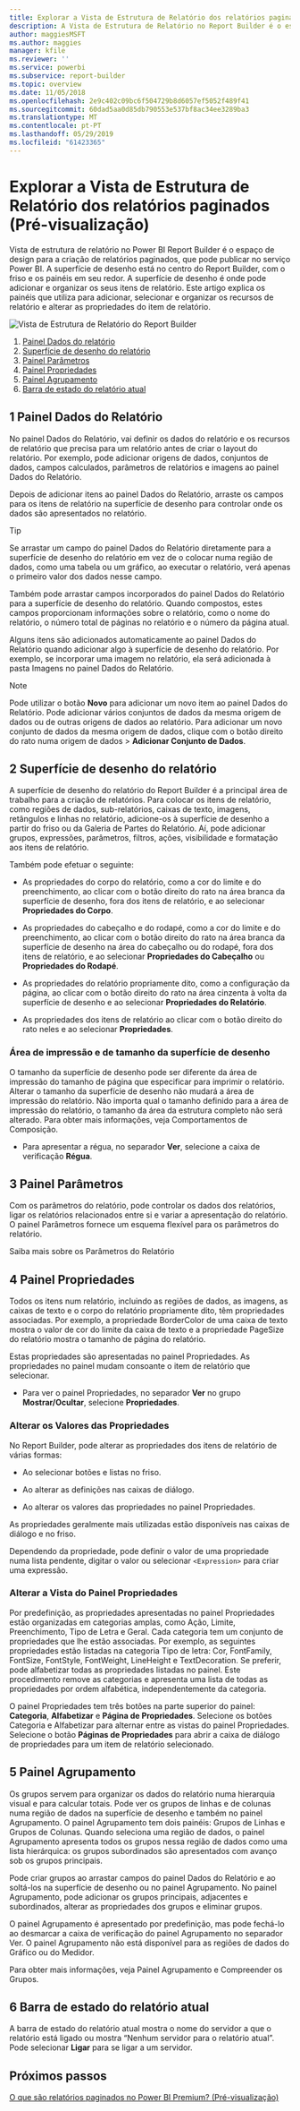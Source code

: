 ```yaml
---
title: Explorar a Vista de Estrutura de Relatório dos relatórios paginados (Pré-visualização)
description: A Vista de Estrutura de Relatório no Report Builder é o espaço de estrutura para a criação de relatórios paginados que pode publicar no serviço Power BI.
author: maggiesMSFT
ms.author: maggies
manager: kfile
ms.reviewer: ''
ms.service: powerbi
ms.subservice: report-builder
ms.topic: overview
ms.date: 11/05/2018
ms.openlocfilehash: 2e9c402c09bc6f504729b8d6057ef5052f489f41
ms.sourcegitcommit: 60dad5aa0d85db790553e537bf8ac34ee3289ba3
ms.translationtype: MT
ms.contentlocale: pt-PT
ms.lasthandoff: 05/29/2019
ms.locfileid: "61423365"
---
```

# <a name="getting-around-in-report-design-view-for-paginated-reports-preview"></a>Explorar a Vista de Estrutura de Relatório dos relatórios paginados (Pré-visualização)

Vista de estrutura de relatório no Power BI Report Builder é o espaço de design para a criação de relatórios paginados, que pode publicar no serviço Power BI. A superfície de desenho está no centro do Report Builder, com o friso e os painéis em seu redor. A superfície de desenho é onde pode adicionar e organizar os seus itens de relatório. Este artigo explica os painéis que utiliza para adicionar, selecionar e organizar os recursos de relatório e alterar as propriedades do item de relatório.  

![Vista de Estrutura de Relatório do Report Builder](media/paginated-reports-report-design-view/power-bi-paginated-report-design-view.png)

1. [Painel Dados do relatório](#1-report-data-pane) 
2. [Superfície de desenho do relatório](#2-report-design-surface)  
3. [Painel Parâmetros](#3-parameters-pane) 
4. [Painel Propriedades](#4-properties-pane) 
5. [Painel Agrupamento](#5-grouping-pane) 
6. [Barra de estado do relatório atual](#6-current-report-status-bar)  
  
## <a name="1-report-data-pane"></a>1 Painel Dados do Relatório  
 No painel Dados do Relatório, vai definir os dados do relatório e os recursos de relatório que precisa para um relatório antes de criar o layout do relatório. Por exemplo, pode adicionar origens de dados, conjuntos de dados, campos calculados, parâmetros de relatórios e imagens ao painel Dados do Relatório.  
  
 Depois de adicionar itens ao painel Dados do Relatório, arraste os campos para os itens de relatório na superfície de desenho para controlar onde os dados são apresentados no relatório.  
  
> [!TIP]  
>  Se arrastar um campo do painel Dados do Relatório diretamente para a superfície de desenho do relatório em vez de o colocar numa região de dados, como uma tabela ou um gráfico, ao executar o relatório, verá apenas o primeiro valor dos dados nesse campo.  
  
 Também pode arrastar campos incorporados do painel Dados do Relatório para a superfície de desenho do relatório. Quando compostos, estes campos proporcionam informações sobre o relatório, como o nome do relatório, o número total de páginas no relatório e o número da página atual.  
  
 Alguns itens são adicionados automaticamente ao painel Dados do Relatório quando adicionar algo à superfície de desenho do relatório. Por exemplo, se incorporar uma imagem no relatório, ela será adicionada à pasta Imagens no painel Dados do Relatório.  
  
> [!NOTE]  
>  Pode utilizar o botão **Novo** para adicionar um novo item ao painel Dados do Relatório. Pode adicionar vários conjuntos de dados da mesma origem de dados ou de outras origens de dados ao relatório. Para adicionar um novo conjunto de dados da mesma origem de dados, clique com o botão direito do rato numa origem de dados > **Adicionar Conjunto de Dados**.  
  
## <a name="2-report-design-surface"></a>2 Superfície de desenho do relatório  
 A superfície de desenho do relatório do Report Builder é a principal área de trabalho para a criação de relatórios. Para colocar os itens de relatório, como regiões de dados, sub-relatórios, caixas de texto, imagens, retângulos e linhas no relatório, adicione-os à superfície de desenho a partir do friso ou da Galeria de Partes do Relatório. Aí, pode adicionar grupos, expressões, parâmetros, filtros, ações, visibilidade e formatação aos itens de relatório.  
  
 Também pode efetuar o seguinte:  
  
-   As propriedades do corpo do relatório, como a cor do limite e do preenchimento, ao clicar com o botão direito do rato na área branca da superfície de desenho, fora dos itens de relatório, e ao selecionar **Propriedades do Corpo**.  
  
-   As propriedades do cabeçalho e do rodapé, como a cor do limite e do preenchimento, ao clicar com o botão direito do rato na área branca da superfície de desenho na área do cabeçalho ou do rodapé, fora dos itens de relatório, e ao selecionar **Propriedades do Cabeçalho** ou **Propriedades do Rodapé**.  
  
-   As propriedades do relatório propriamente dito, como a configuração da página, ao clicar com o botão direito do rato na área cinzenta à volta da superfície de desenho e ao selecionar **Propriedades do Relatório**.  
  
-   As propriedades dos itens de relatório ao clicar com o botão direito do rato neles e ao selecionar **Propriedades**.  
  
### <a name="design-surface-size-and-print-area"></a>Área de impressão e de tamanho da superfície de desenho  
O tamanho da superfície de desenho pode ser diferente da área de impressão do tamanho de página que especificar para imprimir o relatório. Alterar o tamanho da superfície de desenho não mudará a área de impressão do relatório. Não importa qual o tamanho definido para a área de impressão do relatório, o tamanho da área da estrutura completo não será alterado. Para obter mais informações, veja Comportamentos de Composição. 
  
- Para apresentar a régua, no separador **Ver**, selecione a caixa de verificação **Régua**.  
  
## <a name="3-parameters-pane"></a>3 Painel Parâmetros  
 Com os parâmetros do relatório, pode controlar os dados dos relatórios, ligar os relatórios relacionados entre si e variar a apresentação do relatório. O painel Parâmetros fornece um esquema flexível para os parâmetros do relatório.  
  
 Saiba mais sobre os Parâmetros do Relatório   
  
## <a name="4-properties-pane"></a>4 Painel Propriedades
 Todos os itens num relatório, incluindo as regiões de dados, as imagens, as caixas de texto e o corpo do relatório propriamente dito, têm propriedades associadas. Por exemplo, a propriedade BorderColor de uma caixa de texto mostra o valor de cor do limite da caixa de texto e a propriedade PageSize do relatório mostra o tamanho de página do relatório.  
  
 Estas propriedades são apresentadas no painel Propriedades. As propriedades no painel mudam consoante o item de relatório que selecionar.  
  
- Para ver o painel Propriedades, no separador **Ver** no grupo **Mostrar/Ocultar**, selecione **Propriedades**.  
  
### <a name="changing-property-values"></a>Alterar os Valores das Propriedades  
 No Report Builder, pode alterar as propriedades dos itens de relatório de várias formas:  
  
-   Ao selecionar botões e listas no friso.  
  
-   Ao alterar as definições nas caixas de diálogo.  
  
-   Ao alterar os valores das propriedades no painel Propriedades.  
  
 As propriedades geralmente mais utilizadas estão disponíveis nas caixas de diálogo e no friso.  
  
 Dependendo da propriedade, pode definir o valor de uma propriedade numa lista pendente, digitar o valor ou selecionar `<Expression>` para criar uma expressão.  
  
### <a name="changing-the-properties-pane-view"></a>Alterar a Vista do Painel Propriedades  
 Por predefinição, as propriedades apresentadas no painel Propriedades estão organizadas em categorias amplas, como Ação, Limite, Preenchimento, Tipo de Letra e Geral. Cada categoria tem um conjunto de propriedades que lhe estão associadas. Por exemplo, as seguintes propriedades estão listadas na categoria Tipo de letra: Cor, FontFamily, FontSize, FontStyle, FontWeight, LineHeight e TextDecoration. Se preferir, pode alfabetizar todas as propriedades listadas no painel. Este procedimento remove as categorias e apresenta uma lista de todas as propriedades por ordem alfabética, independentemente da categoria.  
  
 O painel Propriedades tem três botões na parte superior do painel: **Categoria**, **Alfabetizar** e **Página de Propriedades**. Selecione os botões Categoria e Alfabetizar para alternar entre as vistas do painel Propriedades. Selecione o botão **Páginas de Propriedades** para abrir a caixa de diálogo de propriedades para um item de relatório selecionado.  
  
  
## <a name="5-grouping-pane"></a>5 Painel Agrupamento

 Os grupos servem para organizar os dados do relatório numa hierarquia visual e para calcular totais. Pode ver os grupos de linhas e de colunas numa região de dados na superfície de desenho e também no painel Agrupamento. O painel Agrupamento tem dois painéis: Grupos de Linhas e Grupos de Colunas. Quando seleciona uma região de dados, o painel Agrupamento apresenta todos os grupos nessa região de dados como uma lista hierárquica: os grupos subordinados são apresentados com avanço sob os grupos principais.  
  
 Pode criar grupos ao arrastar campos do painel Dados do Relatório e ao soltá-los na superfície de desenho ou no painel Agrupamento. No painel Agrupamento, pode adicionar os grupos principais, adjacentes e subordinados, alterar as propriedades dos grupos e eliminar grupos.  
  
 O painel Agrupamento é apresentado por predefinição, mas pode fechá-lo ao desmarcar a caixa de verificação do painel Agrupamento no separador Ver. O painel Agrupamento não está disponível para as regiões de dados do Gráfico ou do Medidor.  
  
 Para obter mais informações, veja Painel Agrupamento e Compreender os Grupos.  
  
## <a name="6-current-report-status-bar"></a>6 Barra de estado do relatório atual

A barra de estado do relatório atual mostra o nome do servidor a que o relatório está ligado ou mostra “Nenhum servidor para o relatório atual”. Pode selecionar **Ligar** para se ligar a um servidor.

## <a name="next-steps"></a>Próximos passos

[O que são relatórios paginados no Power BI Premium? (Pré-visualização)](paginated-reports-report-builder-power-bi.md) 

  
  
